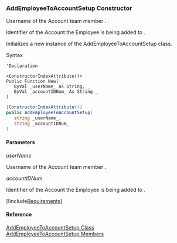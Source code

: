 ﻿### AddEmployeeToAccountSetup Constructor

Username of the Account team member .

Identifier of the Account the Employee is being added to .

Initializes a new instance of the AddEmployeeToAccountSetup class.

Syntax

```vbnet
'Declaration

<ConstructorIndexAttribute()>
Public Function New( _
   ByVal _userName_ As String, _
   ByVal _accountIDNum_ As String _
)
```

```csharp
[ConstructorIndexAttribute()]
public AddEmployeeToAccountSetup( 
   string _userName_,
   string _accountIDNum_
)
```

#### Parameters

_userName_

Username of the Account team member .

_accountIDNum_

Identifier of the Account the Employee is being added to .

[!include[Requirements](../partials/requirements.md)]

#### Reference

[AddEmployeeToAccountSetup Class](FChoice.Toolkits.Clarify~FChoice.Toolkits.Clarify.Interfaces.AddEmployeeToAccountSetup.md)  
[AddEmployeeToAccountSetup Members](FChoice.Toolkits.Clarify~FChoice.Toolkits.Clarify.Interfaces.AddEmployeeToAccountSetup_members.md)